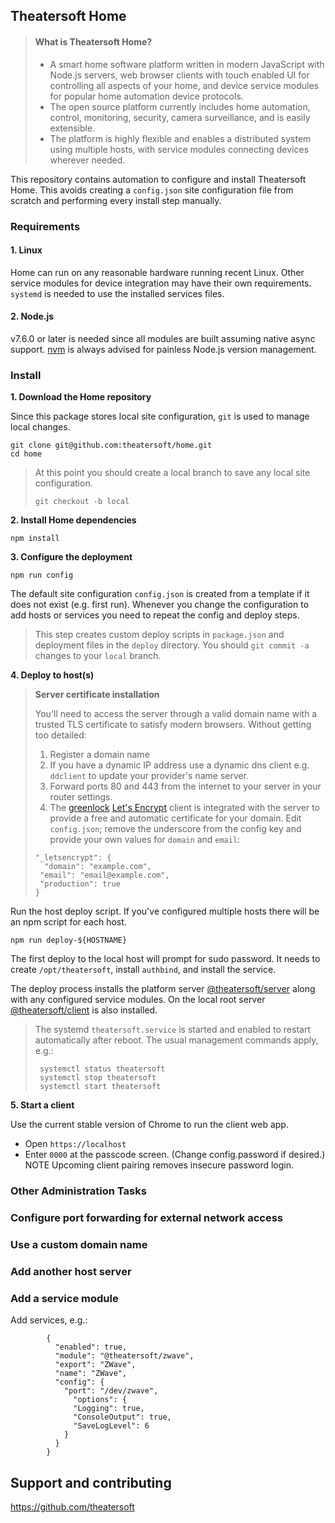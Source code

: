 ## Theatersoft Home
> #### What is Theatersoft Home?
> * A smart home software platform written in modern JavaScript with Node.js servers, web browser clients with touch enabled UI for controlling all aspects of your home, and device service modules for popular home automation device protocols.
>* The open source platform currently includes home automation, control, monitoring, security, camera surveillance, and is easily extensible.
>* The platform is highly flexible and enables a distributed system using multiple hosts, with service modules connecting devices wherever needed.

This repository contains automation to configure and install Theatersoft Home. This avoids creating a `config.json` site configuration file from scratch and performing every install step manually.

### Requirements
#### 1. **Linux**
Home can run on any reasonable hardware running recent Linux. Other service modules for device integration may have their own requirements. `systemd` is needed to use the installed services files.

#### 2. **Node.js**
v7.6.0 or later is needed since all modules are built assuming native async support. [nvm](https://github.com/creationix/nvm) is always advised for painless Node.js version management.

### Install
**1. Download the Home repository**

Since this package stores local site configuration, `git` is used to manage local changes.
```
git clone git@github.com:theatersoft/home.git
cd home
```

> At this point you should create a local branch to save any local site configuration.
> ```
> git checkout -b local
> ```

**2. Install Home dependencies**
```
npm install
```

**3. Configure the deployment**
```
npm run config
```

 The default site configuration `config.json` is created from a template if it does not exist (e.g. first run). Whenever you change the configuration to add hosts or services you need to repeat the config and deploy steps.

> This step creates custom deploy scripts in `package.json` and deployment files in the `deploy` directory. You should `git commit -a` changes to your `local` branch.

**4. Deploy to host(s)**
> **Server certificate installation**
>
> You'll need to access the server through a valid domain name with a trusted TLS certificate to satisfy modern browsers. Without getting too detailed:
> 1. Register a domain name
> 2. If you have a dynamic IP address use a dynamic dns client e.g. `ddclient` to update your provider's name server.
> 3. Forward ports 80 and 443 from the internet to your server in your router settings.
> 4. The [greenlock](https://git.daplie.com/Daplie/node-greenlock) [Let's Encrypt](https://letsencrypt.org/) client is integrated with the server to provide a free and automatic certificate for your domain. Edit `config.json`;  remove the underscore from the config key and provide your own values for `domain` and `email`:
>
>   ```
>   "_letsencrypt": {
>     "domain": "example.com",
>    "email": "email@example.com",
>    "production": true
>   }
>   ```
>

Run the host deploy script. If you've configured multiple hosts there will be an npm script for each host.
```
npm run deploy-${HOSTNAME}
```
The first deploy to the local host will prompt for sudo password. It needs to create `/opt/theatersoft`, install `authbind`, and install the service.

The deploy process installs the platform server [@theatersoft/server](https://www.npmjs.com/package/@theatersoft/server) along with any configured service modules. On the local root server [@theatersoft/client](https://www.npmjs.com/package/@theatersoft/client) is also installed.

> The systemd `theatersoft.service` is started and enabled to restart automatically after reboot.  The usual management commands apply, e.g.:
> ```
>  systemctl status theatersoft
>  systemctl stop theatersoft
>  systemctl start theatersoft
> ```

**5. Start a client**

Use the current stable version of Chrome to run the client web app.

* Open `https://localhost`
* Enter `0000` at the passcode screen.
(Change config.password if desired.)
NOTE Upcoming client pairing removes insecure password login.

### Other Administration Tasks

### Configure port forwarding for external network access

### Use a custom domain name

### Add another host server

### Add a service module

Add services, e.g.:
```
        {
          "enabled": true,
          "module": "@theatersoft/zwave",
          "export": "ZWave",
          "name": "ZWave",
          "config": {
            "port": "/dev/zwave",
              "options": {
              "Logging": true,
              "ConsoleOutput": true,
              "SaveLogLevel": 6
            }
          }
        }
```

## Support and contributing
https://github.com/theatersoft
